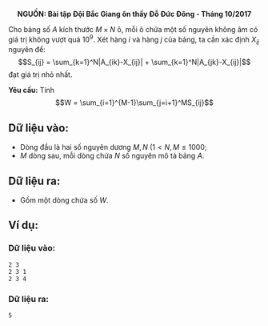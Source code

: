 **<center>NGUỒN: Bài tập Đội Bắc Giang ôn thầy Đỗ Đức Đông - Tháng 10/2017</center>**

Cho bảng số $A$ kích thước $M × N$ ô, mỗi ô chứa một số nguyên không âm có giá trị không vượt quá $10^9$. Xét hàng $i$ và hàng $j$ của bảng, ta cần xác định $X_{ij}$ nguyên để:
$$S_{ij} = \sum_{k=1}^N|A_{ik}-X_{ij}| + \sum_{k=1}^N|A_{jk}-X_{ij}|$$
đạt giá trị nhỏ nhất.

**Yêu cầu:** Tính
$$W = \sum_{i=1}^{M-1}\sum_{j=i+1}^MS_{ij}$$

## Dữ liệu vào:
- Dòng đầu là hai số nguyên dương $M, N\ (1 < N, M ≤1000$;
- $M$ dòng sau, mỗi dòng chứa $N$ số nguyên mô tả bảng $A$.

## Dữ liệu ra:
- Gồm một dòng chứa số $W$.

## Ví dụ:
### Dữ liệu vào:
```
2 3
2 3 1
2 3 4
```

### Dữ liệu ra:
```
5
```